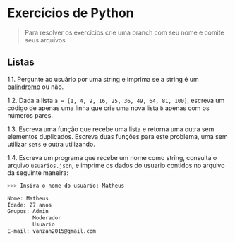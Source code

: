 # Exercícios de Python

> Para resolver os exercícios crie uma branch com seu nome e comite seus arquivos


## Listas

1.1. Pergunte ao usuário por uma string e imprima se a string é um [palindromo](https://pt.wikipedia.org/wiki/Pal%C3%ADndromo) ou não.

1.2. Dada a lista `a = [1, 4, 9, 16, 25, 36, 49, 64, 81, 100]`, escreva um código de apenas uma linha que crie uma nova lista `b` apenas com os números pares.

1.3. Escreva uma função que recebe uma lista e retorna uma outra sem elementos duplicados. Escreva duas funções para este problema, uma sem utilizar `sets` e outra utilizando.

1.4. Escreva um programa que recebe um nome como string, consulta o arquivo `usuarios.json`, e imprime os dados do usuario contidos no arquivo da seguinte maneira:

```bash
>>> Insira o nome do usuário: Matheus

Nome: Matheus
Idade: 27 anos
Grupos: Admin
        Moderador
        Usuario
E-mail: vanzan2015@gmail.com
```
